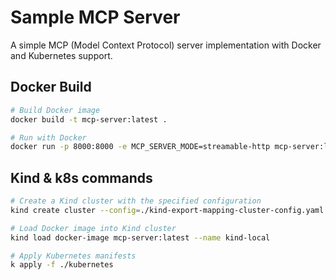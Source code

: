 # Sample MCP Server

A simple MCP (Model Context Protocol) server implementation with Docker and Kubernetes support.

## Docker Build

```bash
# Build Docker image
docker build -t mcp-server:latest .

# Run with Docker
docker run -p 8000:8000 -e MCP_SERVER_MODE=streamable-http mcp-server:latest
```

## Kind & k8s commands

```bash
# Create a Kind cluster with the specified configuration
kind create cluster --config=./kind-export-mapping-cluster-config.yaml --name kind-local

# Load Docker image into Kind cluster
kind load docker-image mcp-server:latest --name kind-local

# Apply Kubernetes manifests
k apply -f ./kubernetes
```
